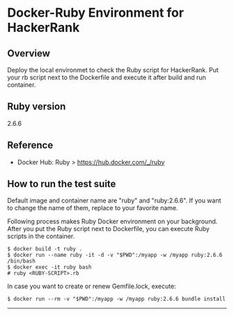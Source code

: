 # Docker-Ruby Environment for HackerRank

## Overview
Deploy the local environmet to check the Ruby script for HackerRank.
Put your rb script next to the Dockerfile and execute it after build and run container.

## Ruby version
2.6.6

## Reference
- Docker Hub: Ruby > https://hub.docker.com/_/ruby

## How to run the test suite
Default image and container name are "ruby" and "ruby:2.6.6".
If you want to change the name of them, replace to your favorite name.

Following process makes Ruby Docker environment on your background.
After you put the Ruby script next to Dockerfile, you can execute Ruby scripts in the container.

```Build and Run Ruby image and container. Execute Ruby script.
$ docker build -t ruby .
$ docker run --name ruby -it -d -v "$PWD":/myapp -w /myapp ruby:2.6.6 /bin/bash
$ docker exec -it ruby bash
# ruby <RUBY-SCRIPT>.rb
```

In case you want to create or renew Gemfile.lock, execute:
``` Generate Gemfile
$ docker run --rm -v "$PWD":/myapp -w /myapp ruby:2.6.6 bundle install
```

***